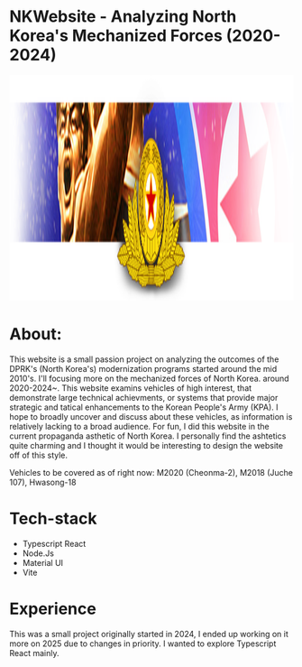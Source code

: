 # NKWebsite - Analyzing North Korea's Mechanized Forces (2020-2024)
<p align="center">
    <img width="800" height="400" src="/NKProject/src/Pages/NavBar/image/nkbanner5.png" alt="title">
</p>

# About:
This website is a small passion project on analyzing the outcomes of the DPRK's (North Korea's) modernization programs started around the mid 2010's. I'll focusing more on the mechanized forces of North Korea. 
around 2020-2024~. 
This website examins vehicles of high interest, that demonstrate large technical achievments, or systems that provide major strategic and tatical enhancements to the Korean People's Army (KPA).
I hope to broadly uncover and discuss about these vehicles, as information is relatively lacking to a broad audience. For fun, I did this website in the current propaganda asthetic of North Korea. I personally find the ashtetics quite charming and I thought it would be interesting to design the website off of this style.

Vehicles to be covered as of right now: 
M2020 (Cheonma-2), M2018 (Juche 107), Hwasong-18

# Tech-stack
- Typescript React
- Node.Js
- Material UI
- Vite 

# Experience
This was a small project originally started in 2024, I ended up working on it more on 2025 due to changes in priority. I wanted to explore Typescript React mainly. 
